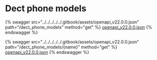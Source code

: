 # Dect phone models

{% swagger src="../../../../../.gitbook/assets/openapi_v22.0.0.json" path="/dect_phone_models" method="get" %}
[openapi_v22.0.0.json](../../../../../.gitbook/assets/openapi_v22.0.0.json)
{% endswagger %}

{% swagger src="../../../../../.gitbook/assets/openapi_v22.0.0.json" path="/dect_phone_models/{name}" method="get" %}
[openapi_v22.0.0.json](../../../../../.gitbook/assets/openapi_v22.0.0.json)
{% endswagger %}
